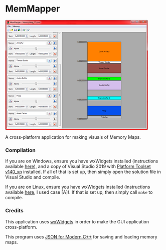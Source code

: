 # MemMapper

<img align="center" src=".github/Screenshot.png" width="455" height="350" />

A cross-platform application for making visuals of Memory Maps.

### Compilation

If you are on Windows, ensure you have wxWidgets installed (instructions available [here](https://docs.wxwidgets.org/trunk/plat_msw_install.html)), and a copy of Visual Studio 2019 with [Platform Toolset v140_xp](https://stackoverflow.com/questions/58755564/visual-studio-2019-how-to-use-platform-toolset-v140-xp/58755565#58755565) installed. If all of that is set up, then simply open the solution file in Visual Studio and compile. 

If you are on Linux, ensure you have wxWidgets installed (instructions available [here](https://wiki.wxwidgets.org/Compiling_and_getting_started), I used case [A]). If that is set up, then simply call `make` to compile.

### Credits

This application uses [wxWidgets](https://www.wxwidgets.org/) in order to make the GUI application cross-platform.

This program uses [JSON for Modern C++](https://github.com/nlohmann/json) for saving and loading memory maps.